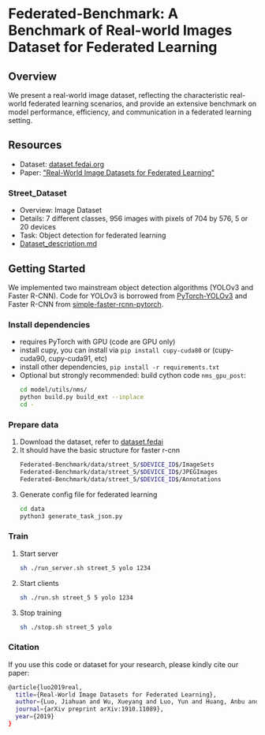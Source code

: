# Federated-Benchmark: A Benchmark of Real-world Images Dataset for Federated Learning

## Overview
We present a real-world image dataset, reflecting the characteristic real-world federated learning scenarios, and provide an extensive benchmark on model performance, efficiency, and communication in a federated learning setting.

## Resources
* Dataset: [dataset.fedai.org](https://dataset.fedai.org)
* Paper: ["Real-World Image Datasets for Federated Learning"](https://arxiv.org/abs/1910.11089)

### Street_Dataset
* Overview: Image Dataset
* Details: 7 different classes, 956 images with pixels of 704 by 576, 5 or 20 devices
* Task: Object detection for federated learning
* [Dataset_description.md](https://github.com/jiahuanluo/Federated-Benchmark/blob/master/Dataset_description.md)

## Getting Started
We implemented two mainstream object detection algorithms (YOLOv3 and Faster R-CNN). Code for YOLOv3 is borrowed from  [PyTorch-YOLOv3](https://github.com/eriklindernoren/PyTorch-YOLOv3.git) and Faster R-CNN from [simple-faster-rcnn-pytorch](https://github.com/chenyuntc/simple-faster-rcnn-pytorch.git).
### Install dependencies
* requires PyTorch with GPU (code are GPU only)
* install cupy, you can install via `pip install cupy-cuda80` or (cupy-cuda90, cupy-cuda91, etc)
* install other dependencies, `pip install -r requirements.txt`
* Optional but strongly recommended: build cython code `nms_gpu_post`:
    ```bash
    cd model/utils/nms/
    python build.py build_ext --inplace
    cd -
    ```
### Prepare data
1. Download the dataset, refer to [dataset.fedai](https://dataset.fedai.org/)
2. It should have the basic structure for faster r-cnn
    ```bash
    Federated-Benchmark/data/street_5/$DEVICE_ID$/ImageSets
    Federated-Benchmark/data/street_5/$DEVICE_ID$/JPEGImages
    Federated-Benchmark/data/street_5/$DEVICE_ID$/Annotations
    ```
4. Generate config file for federated learning
    ```bash
    cd data
    python3 generate_task_json.py
    ```
### Train
1. Start server
    ```bash
    sh ./run_server.sh street_5 yolo 1234
    ```
2. Start clients
    ```bash
    sh ./run.sh street_5 5 yolo 1234
    ```
3. Stop training
    ```bash
    sh ./stop.sh street_5 yolo
    ```

### Citation
If you use this code or dataset for your research, please kindly cite our paper:
```bash
@article{luo2019real,
  title={Real-World Image Datasets for Federated Learning},
  author={Luo, Jiahuan and Wu, Xueyang and Luo, Yun and Huang, Anbu and Huang, Yunfeng and Liu, Yang and Yang, Qiang},
  journal={arXiv preprint arXiv:1910.11089},
  year={2019}
}
```